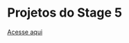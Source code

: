 # Projetos do Stage 5

<a href='https://lfoalves.github.io/stage5/' title='Clique aqui para acessar os Projetos do Stage 5'>Acesse aqui</a>